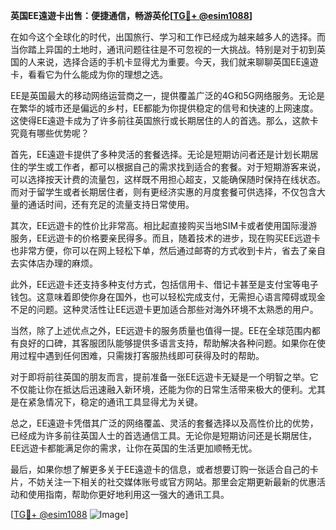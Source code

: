 **英国EE遠遊卡出售：便捷通信，畅游英伦[[TG💪+ @esim1088](https://t.me/s/esim1088)]**

在如今这个全球化的时代，出国旅行、学习和工作已经成为越来越多人的选择。而当你踏上异国的土地时，通讯问题往往是不可忽视的一大挑战。特别是对于初到英国的人来说，选择合适的手机卡显得尤为重要。今天，我们就来聊聊英国EE遠遊卡，看看它为什么能成为你的理想之选。

EE是英国最大的移动网络运营商之一，提供覆盖广泛的4G和5G网络服务。无论是在繁华的城市还是偏远的乡村，EE都能为你提供稳定的信号和快速的上网速度。这使得EE遠遊卡成为了许多前往英国旅行或长期居住的人的首选。那么，这款卡究竟有哪些优势呢？

首先，EE遠遊卡提供了多种灵活的套餐选择。无论是短期访问者还是计划长期居住的学生或工作者，都可以根据自己的需求找到适合的套餐。对于短期游客来说，可以选择按天计费的流量包，这样既不用担心超支，又能确保随时保持在线状态。而对于留学生或者长期居住者，则有更经济实惠的月度套餐可供选择，不仅包含大量的通话时间，还有充足的流量支持日常使用。

其次，EE远遊卡的性价比非常高。相比起直接购买当地SIM卡或者使用国际漫游服务，EE远遊卡的价格要亲民得多。而且，随着技术的进步，现在购买EE远遊卡也非常方便，你可以在网上轻松下单，然后通过邮寄的方式收到卡片，省去了亲自去实体店办理的麻烦。

此外，EE远遊卡还支持多种支付方式，包括信用卡、借记卡甚至是支付宝等电子钱包。这意味着即使你身在国外，也可以轻松完成支付，无需担心语言障碍或现金不足的问题。这种灵活性让EE远遊卡更加适合那些对海外环境不太熟悉的用户。

当然，除了上述优点之外，EE远遊卡的服务质量也值得一提。EE在全球范围内都有良好的口碑，其客服团队能够提供多语言支持，帮助解决各种问题。如果你在使用过程中遇到任何困难，只需拨打客服热线即可获得及时的帮助。

对于即将前往英国的朋友而言，提前准备一张EE远遊卡无疑是一个明智之举。它不仅能让你在抵达后迅速融入新环境，还能为你的日常生活带来极大的便利。尤其是在紧急情况下，稳定的通讯工具显得尤为关键。

总之，EE遠遊卡凭借其广泛的网络覆盖、灵活的套餐选择以及高性价比的优势，已经成为许多前往英国人士的首选通信工具。无论你是短期访问还是长期居住，EE远遊卡都能满足你的需求，让你在英国的生活更加顺畅无忧。

最后，如果你想了解更多关于EE遠遊卡的信息，或者想要订购一张适合自己的卡片，不妨关注一下相关的社交媒体账号或官方网站。那里会定期更新最新的优惠活动和使用指南，帮助你更好地利用这一强大的通讯工具。

[[TG💪+ @esim1088](https://t.me/s/esim1088) ![Image](https://i.postimg.cc/4NQfJmqS/Snipaste-2025-05-13-00-14-12.png)]